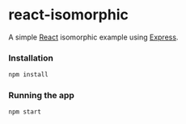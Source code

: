 # react-isomorphic
A simple [React](http://facebook.github.io/react/) isomorphic example using [Express](expressjs.com).

### Installation
```bash
npm install
```

### Running the app
```bash
npm start
```
